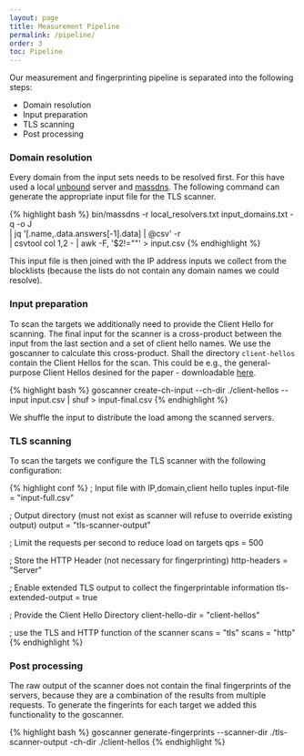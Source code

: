 ```yaml
---
layout: page
title: Measurement Pipeline
permalink: /pipeline/
order: 3
toc: Pipeline
---
```


Our measurement and fingerprinting pipeline is separated into the following steps:
- Domain resolution
- Input preparation
- TLS scanning
- Post processing

### Domain resolution

Every domain from the input sets needs to be resolved first. For this have used a local [unbound](https://www.nlnetlabs.nl/projects/unbound/about/) server and [massdns](https://github.com/blechschmidt/massdns). The following command can generate the appropriate input file for the TLS scanner.

{% highlight bash %}
bin/massdns -r local_resolvers.txt input_domains.txt -q -o J \
  | jq '[.name,.data.answers[-1].data]  | @csv' -r \
  | csvtool col 1,2 - | awk -F, '$2!=""' > input.csv
{% endhighlight %}

This input file is then joined with the IP address inputs we collect from the blocklists (because the lists do not contain any domain names we could resolve).

### Input preparation

To scan the targets we additionally need to provide the Client Hello for scanning. The final input for the scanner is a cross-product between the input from the last section and a set of client hello names. We use the goscanner to calculate this cross-product. Shall the directory `client-hellos` contain the Client Hellos for the scan. This could be e.g., the general-purpose Client Hellos desined for the paper - downloadable [here](https://github.com/active-tls-fingerprinting/client-hellos).

{% highlight bash %}
goscanner create-ch-input --ch-dir ./client-hellos --input input.csv | shuf > input-final.csv
{% endhighlight %}

We shuffle the input to distribute the load among the scanned servers.

### TLS scanning

To scan the targets we configure the TLS scanner with the following configuration:

{% highlight conf %}
; Input file with IP,domain,client hello tuples
input-file = "input-full.csv"

; Output directory (must not exist as scanner will refuse to override existing output)
output = "tls-scanner-output"

; Limit the requests per second to reduce load on targets
qps = 500

; Store the HTTP Header (not necessary for fingerprinting)
http-headers = "Server"

; Enable extended TLS output to collect the fingerprintable information
tls-extended-output = true

; Provide the Client Hello Directory
client-hello-dir = "client-hellos"

; use the TLS and HTTP function of the scanner
scans = "tls"
scans = "http"
{% endhighlight %}

### Post processing

The raw output of the scanner does not contain the final fingerprints of the servers, because they are a combination of the results from multiple requests.
To generate the fingerints for each target we added this functionality to the goscanner.

{% highlight bash %}
goscanner generate-fingerprints --scanner-dir ./tls-scanner-output -ch-dir ./client-hellos
{% endhighlight %}
